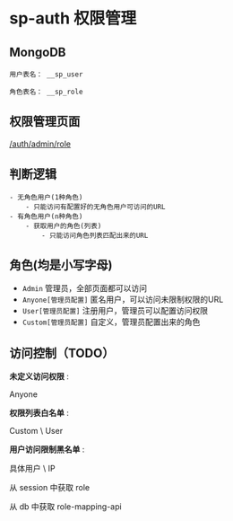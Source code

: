 # sp-auth 权限管理


## MongoDB

```
用户表名： __sp_user

角色表名： __sp_role
```


## 权限管理页面

[/auth/admin/role](http://localhost:3000/auth/admin/role)


## 判断逻辑
```
- 无角色用户(1种角色)
    - 只能访问有配置好的无角色用户可访问的URL
- 有角色用户(n种角色)
    - 获取用户的角色(列表)
        - 只能访问角色列表匹配出来的URL
```

## 角色(均是小写字母)
- ```Admin``` 管理员，全部页面都可以访问
- ```Anyone[管理员配置]``` 匿名用户，可以访问未限制权限的URL
- ```User[管理员配置]``` 注册用户，管理员可以配置访问权限
- ```Custom[管理员配置]``` 自定义，管理员配置出来的角色

## 访问控制（TODO）

**未定义访问权限** : 

Anyone

**权限列表白名单** : 

Custom \ User

**用户访问限制黑名单** :

具体用户 \ IP



从 session 中获取 role

从 db 中获取 role-mapping-api